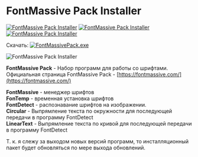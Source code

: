 # FontMassive Pack Installer

[![FontMassive Pack Installer](https://img.shields.io/github/release/ProjectSoft-STUDIONIONS/FontMassivePackInstaller.svg?style=for-the-badge)](https://github.com/ProjectSoft-STUDIONIONS/FontMassivePackInstaller/releases/latest) [![FontMassive Pack Installer](https://img.shields.io/github/downloads/ProjectSoft-STUDIONIONS/FontMassivePackInstaller/total.svg?label=%D0%A1%D0%9A%D0%90%D0%A7%D0%95%D0%9D%D0%9E&style=for-the-badge)](https://github.com/ProjectSoft-STUDIONIONS/FontMassivePackInstaller/releases/latest/download/FontMassivePack.exe) [![FontMassive Pack Installer](https://img.shields.io/github/repo-size/ProjectSoft-STUDIONIONS/FontMassivePackInstaller.svg?style=for-the-badge)](https://github.com/ProjectSoft-STUDIONIONS/FontMassivePackInstaller)

Скачать: [![FontMassivePack.exe](https://img.shields.io/github/downloads/ProjectSoft-STUDIONIONS/FontMassivePackInstaller/total.svg?label=%D0%A1%D0%9A%D0%90%D0%A7%D0%95%D0%9D%D0%9E&style=for-the-badge "FontMassivePack.exe")](https://github.com/ProjectSoft-STUDIONIONS/FontMassivePackInstaller/releases/latest/download/FontMassivePack.exe) 

![FontMassive Pack Installer](assets/images/application.png)

**FontMassive Pack** - Набор программ для работы со шрифтами.   
Официальная страница FontMassive Pack - [https://fontmassive.com/](https://fontmassive.com/)

**FontMassive** - менеджер шрифтов   
**FonTemp** - временная установка шрифтов   
**FontDetect** - распознавание шрифтов на изображении.   
**Circular** - Выпрямление текста по окружности для последующей передачи в программу FontDetect   
**LinearText** - Выпрямление текста по кривой для последующей передачи в программу FontDetect

Т. к. я слежу за выходом новых версий программ, то инсталляционный пакет будет обновляться по мере выхода обновлений. 